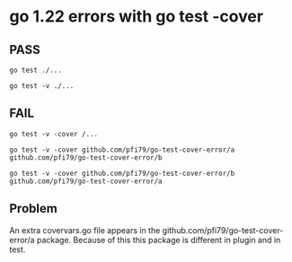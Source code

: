 # go 1.22 errors with go test -cover

## PASS

```shell
go test ./...
```

```shell
go test -v ./... 
```

## FAIL

```shell
go test -v -cover /... 
```

```shell
go test -v -cover github.com/pfi79/go-test-cover-error/a github.com/pfi79/go-test-cover-error/b 
```

```shell
go test -v -cover github.com/pfi79/go-test-cover-error/b github.com/pfi79/go-test-cover-error/a
```

## Problem 

An extra covervars.go file appears in the github.com/pfi79/go-test-cover-error/a package. Because of this this package is different in plugin and in test.